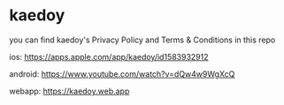 # kaedoy
you can find kaedoy's Privacy Policy and Terms & Conditions in this repo


ios: https://apps.apple.com/app/kaedoy/id1583932912

android: https://www.youtube.com/watch?v=dQw4w9WgXcQ

webapp: https://kaedoy.web.app
